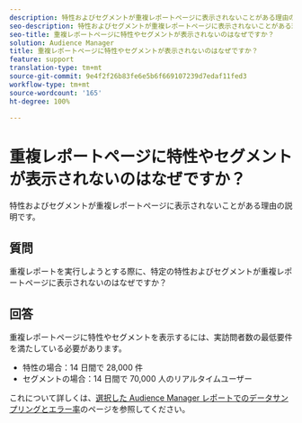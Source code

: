 ```yaml
---
description: 特性およびセグメントが重複レポートページに表示されないことがある理由の説明です。
seo-description: 特性およびセグメントが重複レポートページに表示されないことがある理由の説明です。
seo-title: 重複レポートページに特性やセグメントが表示されないのはなぜですか？
solution: Audience Manager
title: 重複レポートページに特性やセグメントが表示されないのはなぜですか？
feature: support
translation-type: tm+mt
source-git-commit: 9e4f2f26b83fe6e5b6f669107239d7edaf11fed3
workflow-type: tm+mt
source-wordcount: '165'
ht-degree: 100%

---
```



# 重複レポートページに特性やセグメントが表示されないのはなぜですか？

特性およびセグメントが重複レポートページに表示されないことがある理由の説明です。

## 質問

重複レポートを実行しようとする際に、特定の特性およびセグメントが重複レポートページに表示されないのはなぜですか？

## 回答

重複レポートページに特性やセグメントを表示するには、実訪問者数の最低要件を満たしている必要があります。

* 特性の場合：14 日間で 28,000 件
* セグメントの場合：14 日間で 70,000 人のリアルタイムユーザー

これについて詳しくは、[選択した Audience Manager レポートでのデータサンプリングとエラー率](..//reporting/report-sampling.md)のページを参照してください。

